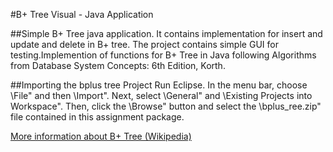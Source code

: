 #B+ Tree Visual - Java Application


##Simple B+ Tree java application.
It contains implementation for insert and update and delete in B+ tree. The project contains simple GUI for testing.Implemention of functions for B+ Tree in Java following Algorithms from Database System Concepts: 6th Edition, Korth.

##Importing the bplus tree Project
Run Eclipse. In the menu bar, choose \File" and then \Import". Next, select \General" and \Existing Projects into Workspace". Then, click the \Browse" button and select the \bplus_ree.zip" file contained in this assignment package.

[More information about B+ Tree (Wikipedia)](http://en.wikipedia.org/wiki/B%2B_tree)

